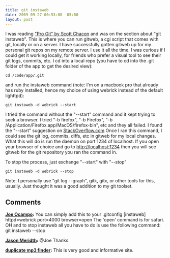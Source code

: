 ```yaml
---
title: git instaweb
date: 2009-09-27 00:53:00 -05:00
layout: post
---
```


I was reading ["Pro Git" by Scott Chacon](http://progit.org/book/ch4-6.html) and was on the section about "git instaweb". This is where you can run gitweb, a cgi script that comes with git, locally or on a server. I have successfully gotten gitweb up for my personal git repos on my remote server. I use it all the time. I was curious if I could get it working locally, for friends who prefer a visual tool to see their git logs, commits, etc. I cd into a local repo (you have to cd into the .git folder of the app to get the desired view): 
    
    
    cd /code/app/.git
    

and run the instaweb command (note: I'm on a macbook pro that already has ruby installed, hence my choice of using webrick instead of the default lighttpd): 
    
    
    git instaweb -d webrick --start
    

I tried the command without the "--start" command and it kept trying to seek a browser. I tried "-b firefox", "-b Firefox", "-b /Application/Firefox.app/MacOS/firefox-bin", etc and they all failed. I found the "--start" suggestion on [StackOverflow.com](http://stackoverflow.com/questions/1258353/running-git-instaweb-on-boot) Once I ran this command, I could see the git log, commits, diffs, etc in gitweb for my local changes. What this will do is run the daemon on port 1234 of localhost. If you open your browser of choice and go to <http://localhost:1234> then you will see gitweb for the git repository you ran the command in. 

To stop the process, just exchange "--start" with "--stop" 
    
    
    git instaweb -d webrick --stop
    

Note: I personally use "git log --graph", gitk, gitx, or other tools for this, usually. Just thought it was a good addition to my git toolset.

## Comments

**[Joe Ocampo](#448 "2009-10-09 13:07:11"):** You can simply add this to your .gitconfig [instaweb] httpd=webrick port=4000 browser=open The 'open' command is for safari. OH and to stop instaweb all you have to do is use the following command: git instaweb --stop

**[Jason Meridth](#449 "2009-10-09 13:16:37"):** @Joe Thanks.

**[duplicate mp3 finder](#450 "2009-10-30 12:53:48"):** This is very good and informative site.

